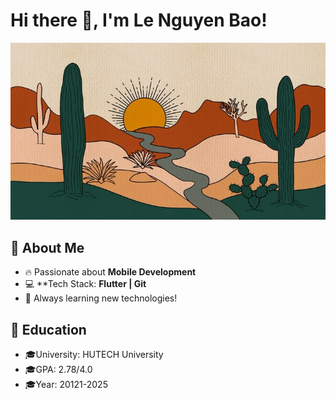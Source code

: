 # Hi there 👋, I'm Le Nguyen Bao!  
![Profile Banner](https://raw.githubusercontent.com/nguyenbao0110/nguyenbao0110/main/banner.jpg)

## 🌟 About Me
- 🔥 Passionate about **Mobile Development**
- 💻 **Tech Stack: **Flutter | Git**
- 🚀 Always learning new technologies!
## 🌟 Education
- 🎓University: HUTECH University
- 🎓GPA: 2.78/4.0
- 🎓Year: 20121-2025
